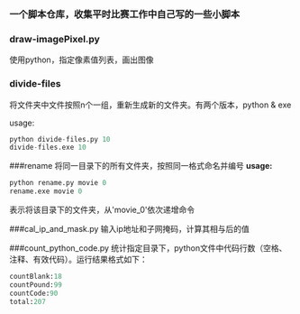 ### 一个脚本仓库，收集平时比赛工作中自己写的一些小脚本
### draw-imagePixel.py
使用python，指定像素值列表，画出图像
### divide-files
将文件夹中文件按照n个一组，重新生成新的文件夹。有两个版本，python & exe

usage:

```python
python divide-files.py 10
divide-files.exe 10
```

###rename
将同一目录下的所有文件夹，按照同一格式命名并编号
**usage:**

```python
python rename.py movie 0
rename.exe movie 0
```
表示将该目录下的文件夹，从'movie_0'依次递增命令

###cal_ip_and_mask.py
输入ip地址和子网掩码，计算其相与后的值

###count_python_code.py
统计指定目录下，python文件中代码行数（空格、注释、有效代码）。运行结果格式如下：

```python
countBlank:18
countPound:99
countCode:90
total:207
```

